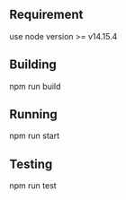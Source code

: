 ## Requirement

use node version >= v14.15.4

## Building

npm run build

## Running

npm run start

## Testing

npm run test

